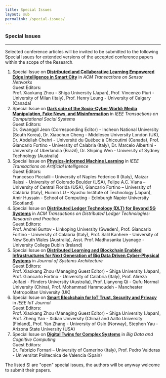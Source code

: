 ```yaml
---
title: Special Issues
layout: sub
permalink: /special-issues/
---
```


<h3>Special Issues</h3>
<hr/>

<p>
Selected conference articles will be invited to be submitted to the following Special Issues for extended versions of the accepted conference papers within the scope of the Research.
</p>

<ol>

<li>Special Issue on <a href="/2022/assets/files/si/ACM_TOSN_CFP1210.pdf" target=_new><b>Distributed and Collaborative Learning Empowered Edge Intelligence in Smart City</b></a> in <i>ACM Transactions on Sensor Networks</i>
<br/>
Guest Editors:
<br/>
Prof. Xiaokang Zhou - Shiga University (Japan), Prof. Vincenzo Piuri - University of Milan (Italy), Prof. Henry Leung - University of Calgary (Canada)
</li>

<li>Special Issue on <a href="/2022/assets/files/si/220412_IEEE TCSS_SI.pdf" target=_new><b>Dark side of the Socio-Cyber World: Media Manipulation, Fake News, and Misinformation</b></a> in <i>IEEE Transactions on Computational Social Systems</i>
<br/>
Guest Editors:
<br/>
Dr. Gwanggil Jeon (Corresponding Editor) - Incheon National University (South Korea), Dr. Xiaochun Cheng - Middlesex University London (UK), Dr. Abdellah Chehri - Université du Québec à Chicoutimi (Canada), Prof. Giancarlo Fortino - University of Calabria (Italy), Dr. Marcelo Albertini - University of Uberlandia (Brazil), Dr. Shiping Wen - University of Sydney Technology (Australia)
</li>

<li>Special Issue on <a href="/2022/assets/files/si/IEEE_TAI_2022.pdf" target=_new><b>Physics-Informed Machine Learning</b></a> in <i>IEEE Transactions on Artificial Intelligence</i>
<br/>
Guest Editors:
<br/>
Francesco Piccialli – University of Naples Federico II (Italy), Maizar Raissi - University of Colorado Boulder (USA), Felipe A.C. Viana – University of Central Florida (USA), Giancarlo Fortino – University of Calabria (Italy), Huimin LU - Kyushu Institute of Technology (Japan), Amir Hussain - School of Computing - Edinburgh Napier University (Scotland)
</li>

<li>Special Issue on <a href="/2022/assets/files/si/DLT_SI_Beyond5G.pdf" target=_new><b> Distributed Ledger Technology (DLT) for Beyond 5G Systems</b></a> in <i>ACM Transactions on Distributed Ledger Technologies: Research and Practice</i>
<br/>
Guest Editors:
<br/>
Prof. Andrei Gurtov - Linkoping University (Sweden), Prof. Giancarlo Fortino - University of Calabria (Italy), Prof. Salil Kanhere - University of New South Wales (Australia), Asst. Prof. Madhusanka Liyanage - University College Dublin (Ireland)
</li>

<li>Special Issue on <a href="/2022/assets/files/si/JSA_SI_0331.pdf" target=_new><b> Distributed Learning and Blockchain Enabled Infrastructures for Next Generation of Big Data Driven Cyber-Physical Systems</b></a> in <i>Journal of Systems Architecture</i>
<br/>
Guest Editors:
<br/>
Prof. Xiaokang Zhou (Managing Guest Editor) - Shiga University (Japan), Prof. Giancarlo Fortino - University of Calabria (Italy), Prof. Alireza Jolfaei - Flinders University (Australia), Prof. Lianyong Qi - Qufu Normal University (China), Prof. Mohammad Hammoudeh - Manchester Metropolitan University (UK)
</li>

<li>Special Issue on <a href="/2022/assets/files/si/IEEEIoT-SmartBlockchain-TSP.pdf" target=_new><b> Smart Blockchain for IoT Trust, Security and Privacy</b></a> in <i>IEEE IoT Journal</i>
<br/>
Guest Editors:
<br/>
Prof. Xiaokang Zhou (Managing Guest Editor) - Shiga University (Japan), Prof. Zheng Yan - Xidian University (China) and Aalto University (Finland), Prof. Yan Zhang - University of Oslo (Norway), Stephen Yau - Arizona State University (USA)
</li>

<li>Special Issue on <a href="javascript:void(0)" target=_new><b> Digital Twins for Complex Systems</b></a> in <i>Big Data and Cognitive Computing</i>
<br/>
Guest Editors:
<br/>
Dr. Fabrizio Fornari – University of Camerino (Italy), Prof. Pedro Valderas - Universitat Politecnica de Valencia (Spain)
</li>

</ol>

<p>
The listed SI are "open" special issues, the authors will be anyway welcome to submit their papers.
</p>
